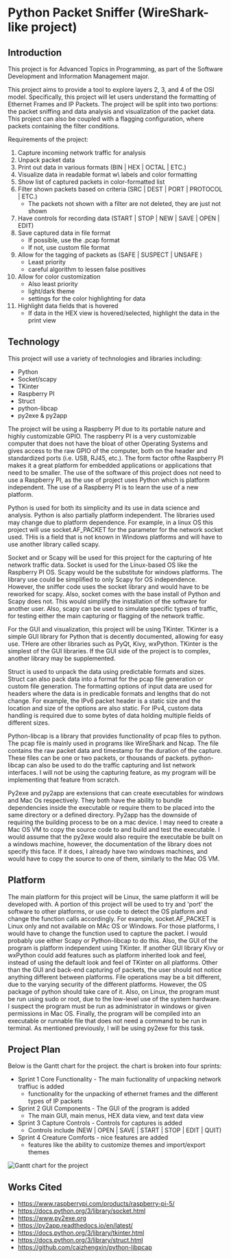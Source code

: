 # Python Packet Sniffer (WireShark-like project)


## Introduction

This project is for Advanced Topics in Programming, as part of the Software Development and Information Management major. 

This project aims to provide a tool to explore layers 2, 3, and 4 of the OSI model. Specifically, this project will let users understand the formatting of Ethernet Frames and IP Packets. The project will be split into two portions: the packet sniffing and data analysis and visualization of the packet data. This project can also be coupled with a flagging configuration, where packets containing the filter conditions. 

Requirements of the project:
 1. Capture incoming network traffic for analysis
 2. Unpack packet data 
 3. Print out data in various formats (BIN | HEX | OCTAL | ETC.)
 4. Visualize data in readable format w\ labels and color formatting
 5. Show list of captured packets in color-formatted list
 6. Filter shown packets based on criteria (SRC | DEST | PORT | PROTOCOL | ETC.)
     - The packets not shown with a filter are not deleted, they are just not shown
 7. Have controls for recording data (START | STOP | NEW | SAVE | OPEN | EDIT)
 8. Save captured data in file format
     - If possible, use the .pcap format
     - If not, use custom file format
 9. Allow for the tagging of packets as (SAFE | SUSPECT | UNSAFE )
     - Least priority
     - careful algorithm to lessen false positives
 10. Allow for color customization
     - Also least priority
     - light/dark theme
     - settings for the color highlighting for data
 11. Highlight data fields that is hovered
     - If data in the HEX view is hovered/selected, highlight the data in the print view


## Technology

This project will use a variety of technologies and libraries including:
 - Python
 - Socket/scapy
 - TKinter
 - Raspberry PI
 - Struct
 - python-libcap
 - py2exe & py2app

The project will be using a Raspberry PI due to its portable nature and highly customizable GPIO. The raspberry PI is a very customizable computer that does not have the bloat of other Operating Systems and gives access to the raw GPIO of the computer, both on the header and standardized ports (i.e. USB, RJ45, etc.). The form factor ofthe Raspberry PI makes it a great platform for embedded applications or applications that need to be smaller. The use of the software of this project does not need to use a Raspberry PI, as the use of project uses Python which is platform independent. The use of a Raspberry PI is to learn the use of a new platform.

Python is used for both its simplicity and its use in data science and analysis. Python is also partially platform independent. The libraries used may change due to platform dependence. For example, in a linux OS this project will use socket.AF_PACKET for the parameter for the network socket used. THis is a field that is not known in Windows platforms and will have to use another library called scapy. 

Socket and or Scapy will be used for this project for the capturing of hte network traffic data. Socket is used for the Linux-based OS like the Raspberry PI OS. Scapy would be the substitute for windows platforms. The library use could be simplified to only Scapy for OS independence. However, the sniffer code uses the socket library and would have to be reworked for scapy. Also, socket comes with the base install of Python and Scapy does not. This would simplify the installation of the software for another user. Also, scapy can be used to simulate specific types of traffic, for testing either the main capturing or flagging of the network traffic. 

For the GUI and visualization, this project will be using TKinter. TKinter is a simple GUI library for Python that is decently documented, allowing for easy use. THere are other libraries such as PyQt, Kivy, wxPython. TKinter is the simplest of the GUI libraries. If the GUI side of the project is to complex, another library may be supplemented.

Struct is used to unpack the data using predictable formats and sizes. Struct can also pack data into a format for the pcap file generation or custom file generation. The formatting options of input data are used for headers where the data is in predicable formats and lengths that do not change. For example, the IPv6 packet header is a static size and the location and size of the options are also static. For IPv4, custom data handling is required due to some bytes of data holding multiple fields of different sizes.

Python-libcap is a library that provides functionality of pcap files to python. The pcap file is mainly used in programs like WireShark and Ncap. The file contains the raw packet data and timestamp for the duration of the capture. These files can be one or two packets, or thousands of packets. python-libcap can also be used to do the traffic capturing and list network interfaces. I will not be using the capturing feature, as my program will be implementing that feature from scratch.

Py2exe and py2app are extensions that can create executables for windows and Mac Os respectively. They both have the ability to bundle dependencies inside the executable or require them to be placed into the same directory or a defined directory. Py2app has the downside of requiring the building process to be on a mac device. I may need to create a Mac OS VM to copy the source code to and build and test the executable. I would assume that the py2exe would also require the executable be built on a windows machine, however, the documentation of the library does not specify this face. If it does, I already have two windows machines, and would have to copy the source to one of them, similarly to the Mac OS VM.


## Platform

The main platform for this project will be Linux, the same platform it will be developed with. A portion of this project will be used to try and 'port' the software to other platforms, or use code to detect the OS platform and change the function calls accordingly. For example, socket.AF_PACKET is Linux only and not available on MAc OS or Windows. For those platforms, I would have to change the function used to capture the packet. I would probably use either Scapy or Python-libcap to do this. Also, the GUI of the program is platform independent using TKinter. If another GUI library Kivy or wxPython could add features such as platform inherited look and feel, instead of using the default look and feel of TKinter on all platforms. Other than the GUI and back-end capturing of packets, the user should not notice anything different between platforms. File operations may be a bit different, due to the varying security of the different platforms. However, the OS package of python should take care of it. Also, on Linux, the program must be run using sudo or root, due to the low-level use of the system hardware. I suspect the program must be run as administrator in windows or given permissions in Mac OS. Finally, the program will be compiled into an executable or runnable file that does not need a command to be run in terminal. As mentioned previously, I will be using py2exe for this task.


## Project Plan

Below is the Gantt chart for the project. the chart is broken into four sprints:
 - Sprint 1 Core Functionality - The main fuctionality of unpacking network traffiuc is added
     - functionality for the unpacking of ethernet frames and the different types of IP packets
 - Sprint 2 GUI Components - The GUI of the program is added
     - The main GUI, main menus, HEX data view, and text data view
 - Sprint 3 Capture Controls - Controls for captures is added
     - Controls include (NEW | OPEN | SAVE | START | STOP | EDIT | QUIT)
 - Sprint 4 Creature Comforts - nice features are added
     - features like the ability to customize themes and import/export themes

![Gantt chart for the project](https://github.com/Zack-Fleming/python_sniffer_and_Firewall/blob/master/gantt-chart.png)


## Works Cited

 - https://www.raspberrypi.com/products/raspberry-pi-5/
 - https://docs.python.org/3/library/socket.html
 - https://www.py2exe.org
 - https://py2app.readthedocs.io/en/latest/
 - https://docs.python.org/3/library/tkinter.html
 - https://docs.python.org/3/library/struct.html
 - https://github.com/caizhengxin/python-libpcap
